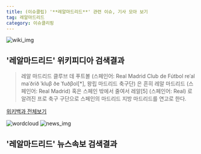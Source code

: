 ```yaml
---
title: (이슈클립) '**레알마드리드**' 관련 이슈, 기사 모아 보기
tag: 레알마드리드
category: 이슈클리핑
---
```

![wiki_img](https://user-images.githubusercontent.com/42597476/44503234-41136a80-a6d0-11e8-9071-6fc6418eafe4.png)
## **'**레알마드리드**'** 위키피디아 검색결과
>레알 마드리드 클루브 데 푸트볼 (스페인어: Real Madrid Club de Fútbol reˈal maˈðɾið ˈkluβ ðe ˈfuðβol[*], 왕립 마드리드 축구단) 은 흔히 레알 마드리드 (스페인어: Real Madrid) 혹은 스페인 밖에서 줄여서 레알[5] (스페인어: Real) 로 알려진 프로 축구 구단으로 스페인의 마드리드 지방 마드리드를 연고로 한다.

<a href="https://ko.wikipedia.org/wiki/레알마드리드" target="_blank">위키백과 전체보기</a>

![wordcloud](https://s3.ap-northeast-2.amazonaws.com/lyrics101-wordcloud/2018-09-27-1537997711.png)
![news_img](https://user-images.githubusercontent.com/42597476/44507050-1206f400-a6e4-11e8-8d98-7ffbfebb353f.png)
## **'**레알마드리드**'** 뉴스속보 검색결과

